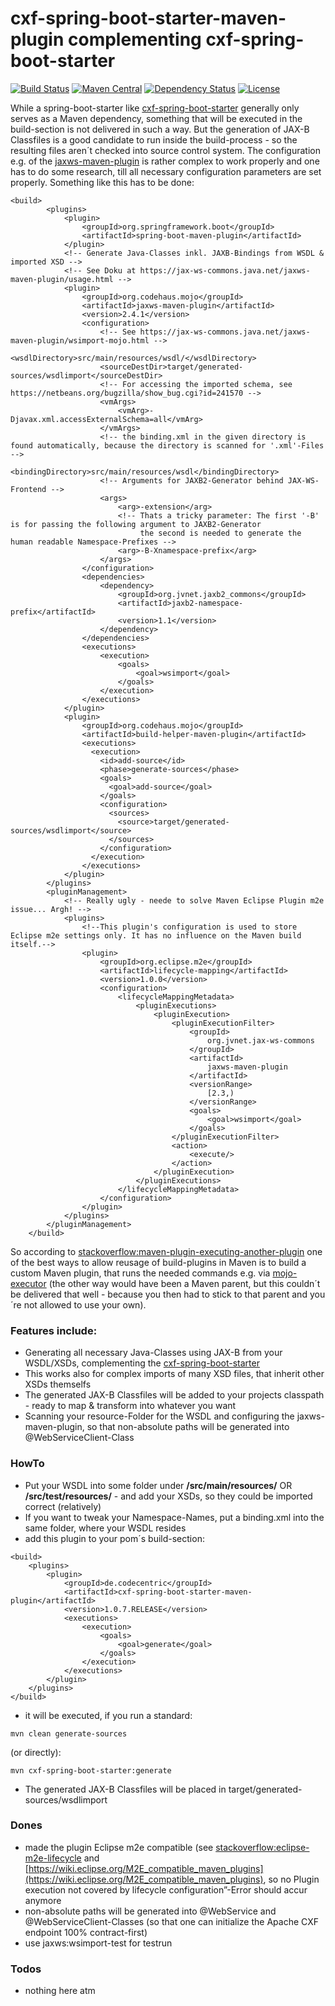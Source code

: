 cxf-spring-boot-starter-maven-plugin complementing cxf-spring-boot-starter
=============================
[![Build Status](https://travis-ci.org/codecentric/cxf-spring-boot-starter-maven-plugin.svg?branch=master)](https://travis-ci.org/codecentric/cxf-spring-boot-starter-maven-plugin)
[![Maven Central](https://maven-badges.herokuapp.com/maven-central/de.codecentric/cxf-spring-boot-starter-maven-plugin/badge.svg)](https://maven-badges.herokuapp.com/maven-central/de.codecentric/cxf-spring-boot-starter-maven-plugin/)
[![Dependency Status](https://www.versioneye.com/user/projects/5720e321fcd19a004544247d/badge.svg?style=flat)](https://www.versioneye.com/user/projects/5720e321fcd19a004544247d)
[![License](http://img.shields.io/:license-apache-blue.svg)](http://www.apache.org/licenses/LICENSE-2.0.html)

While a spring-boot-starter like [cxf-spring-boot-starter] generally only serves as a Maven dependency, something that will be executed in the build-section is not delivered in such a way. But the generation of JAX-B Classfiles is a good candidate to run inside the build-process - so the resulting files aren´t checked into source control system. The configuration e.g. of the [jaxws-maven-plugin] is rather complex to work properly and one has to do some research, till all necessary configuration parameters are set properly. Something like this has to be done:


```
<build>
        <plugins>
            <plugin>
                <groupId>org.springframework.boot</groupId>
                <artifactId>spring-boot-maven-plugin</artifactId>
            </plugin>
	        <!-- Generate Java-Classes inkl. JAXB-Bindings from WSDL & imported XSD -->
	        <!-- See Doku at https://jax-ws-commons.java.net/jaxws-maven-plugin/usage.html -->
			<plugin>
				<groupId>org.codehaus.mojo</groupId>
				<artifactId>jaxws-maven-plugin</artifactId>
				<version>2.4.1</version>
				<configuration>
					<!-- See https://jax-ws-commons.java.net/jaxws-maven-plugin/wsimport-mojo.html -->
					<wsdlDirectory>src/main/resources/wsdl/</wsdlDirectory>
					<sourceDestDir>target/generated-sources/wsdlimport</sourceDestDir>
					<!-- For accessing the imported schema, see https://netbeans.org/bugzilla/show_bug.cgi?id=241570 -->
					<vmArgs>
			            <vmArg>-Djavax.xml.accessExternalSchema=all</vmArg>
			        </vmArgs>
			        <!-- the binding.xml in the given directory is found automatically, because the directory is scanned for '.xml'-Files -->
			       	<bindingDirectory>src/main/resources/wsdl</bindingDirectory>
			       	<!-- Arguments for JAXB2-Generator behind JAX-WS-Frontend -->
			       	<args>
			            <arg>-extension</arg>
			            <!-- Thats a tricky parameter: The first '-B' is for passing the following argument to JAXB2-Generator
			                 the second is needed to generate the human readable Namespace-Prefixes -->
			            <arg>-B-Xnamespace-prefix</arg>
			        </args>
				</configuration>
				<dependencies>
			    	<dependency>
			            <groupId>org.jvnet.jaxb2_commons</groupId>
			            <artifactId>jaxb2-namespace-prefix</artifactId>
			            <version>1.1</version>
			        </dependency>
				</dependencies>
				<executions>
					<execution>
						<goals>
							<goal>wsimport</goal>
						</goals>
					</execution>
				</executions>
			</plugin>
			<plugin>
		        <groupId>org.codehaus.mojo</groupId>
		        <artifactId>build-helper-maven-plugin</artifactId>
		        <executions>
		          <execution>
		            <id>add-source</id>
		            <phase>generate-sources</phase>
		            <goals>
		              <goal>add-source</goal>
		            </goals>
		            <configuration>
		              <sources>
		                <source>target/generated-sources/wsdlimport</source>
		              </sources>
		            </configuration>
		          </execution>
		        </executions>
			</plugin>
		</plugins>
        <pluginManagement>
        	<!-- Really ugly - neede to solve Maven Eclipse Plugin m2e issue... Argh! -->
        	<plugins>
        		<!--This plugin's configuration is used to store Eclipse m2e settings only. It has no influence on the Maven build itself.-->
        		<plugin>
        			<groupId>org.eclipse.m2e</groupId>
        			<artifactId>lifecycle-mapping</artifactId>
        			<version>1.0.0</version>
        			<configuration>
        				<lifecycleMappingMetadata>
        					<pluginExecutions>
        						<pluginExecution>
        							<pluginExecutionFilter>
        								<groupId>
        									org.jvnet.jax-ws-commons
        								</groupId>
        								<artifactId>
        									jaxws-maven-plugin
        								</artifactId>
        								<versionRange>
        									[2.3,)
        								</versionRange>
        								<goals>
        									<goal>wsimport</goal>
        								</goals>
        							</pluginExecutionFilter>
        							<action>
        								<execute/>
        							</action>
        						</pluginExecution>
        					</pluginExecutions>
        				</lifecycleMappingMetadata>
        			</configuration>
        		</plugin>
        	</plugins>
        </pluginManagement>
    </build>
```


So according to [stackoverflow:maven-plugin-executing-another-plugin](http://stackoverflow.com/questions/526733/maven-plugin-executing-another-plugin) one of the best ways to allow reusage of build-plugins in Maven is to build a custom Maven plugin, that runs the needed commands e.g. via [mojo-executor] (the other way would have been a Maven parent, but this couldn´t be delivered that well - because you then had to stick to that parent and you´re not allowed to use your own).

### Features include:

* Generating all necessary Java-Classes using JAX-B from your WSDL/XSDs, complementing the [cxf-spring-boot-starter]
* This works also for complex imports of many XSD files, that inherit other XSDs themselfs
* The generated JAX-B Classfiles will be added to your projects classpath - ready to map & transform into whatever you want
* Scanning your resource-Folder for the WSDL and configuring the jaxws-maven-plugin, so that non-absolute paths will be generated into @WebServiceClient-Class

### HowTo

* Put your WSDL into some folder under __/src/main/resources/__ OR __/src/test/resources/__ - and add your XSDs, so they could be imported correct (relatively)
* If you want to tweak your Namespace-Names, put a binding.xml into the same folder, where your WSDL resides
* add this plugin to your pom´s build-section:

```
<build>
    <plugins>
        <plugin>
            <groupId>de.codecentric</groupId>
            <artifactId>cxf-spring-boot-starter-maven-plugin</artifactId>
            <version>1.0.7.RELEASE</version>
            <executions>
				<execution>
					<goals>
						<goal>generate</goal>
					</goals>
				</execution>
			</executions>
        </plugin>
    </plugins>
</build>
```


* it will be executed, if you run a standard:

```
mvn clean generate-sources
```

(or directly):

```
mvn cxf-spring-boot-starter:generate
```

* The generated JAX-B Classfiles will be placed in target/generated-sources/wsdlimport 


### Dones

* made the plugin Eclipse m2e compatible (see [stackoverflow:eclipse-m2e-lifecycle] and [https://wiki.eclipse.org/M2E_compatible_maven_plugins](https://wiki.eclipse.org/M2E_compatible_maven_plugins), so no Plugin execution not covered by lifecycle configuration”-Error should accur anymore
* non-absolute paths will be generated into @WebService and @WebServiceClient-Classes (so that one can initialize the Apache CXF endpoint 100% contract-first)
* use jaxws:wsimport-test for testrun

### Todos

* nothing here atm



[cxf-spring-boot-starter]:https://github.com/codecentric/cxf-spring-boot-starter
[jaxws-maven-plugin]:http://www.mojohaus.org/jaxws-maven-plugin/
[mojo-executor]:https://github.com/TimMoore/mojo-executor
[stackoverflow:eclipse-m2e-lifecycle]:http://stackoverflow.com/a/26447353/4964553
[bipro.net]:https://www.bipro.net/